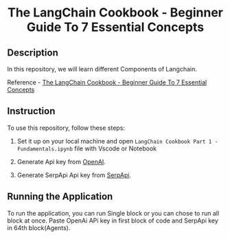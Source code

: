 <h1 align="center">
    <b>The LangChain Cookbook - Beginner Guide To 7 Essential Concepts</b> 
<br>
</h1>

## Description
In this repository, we will learn different Components of Langchain.
<br>

Reference - <a href='https://www.youtube.com/watch?v=2xxziIWmaSA&list=PLqZXAkvF1bPNQER9mLmDbntNfSpzdDIU5&index=3&ab_channel=GregKamradt%28DataIndy%29'>The LangChain Cookbook - Beginner Guide To 7 Essential Concepts</a>

## Instruction
To use this repository, follow these steps:

1. Set it up on your local machine and open ```LangChain Cookbook Part 1 - Fundamentals.ipynb``` file with Vscode or Notebook

2. Generate Api key from <a href='https://platform.openai.com/account/api-keys'>OpenAI</a>. 

3. Generate SerpApi Api key from <a href='https://serpapi.com/'>SerpApi</a>. 

 
## Running the Application
To run the application, you can run Single block or you can chose to run all block at once. Paste OpenAi APi key in first block of code and SerpApi key in 64th block(Agents). 